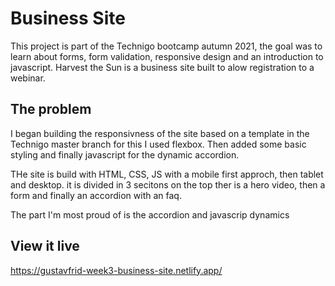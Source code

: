# Business Site

This project is part of the Technigo bootcamp autumn 2021, the goal was to learn about forms, form validation, responsive design and an introduction to javascript. Harvest the Sun is a business site built to alow registration to a webinar.

## The problem

I began building the responsivness of the site based on a template in the Technigo master branch for this I used flexbox. Then added some basic styling and finally javascript for the dynamic accordion.

THe site is build with HTML, CSS, JS with a mobile first approch, then tablet and desktop. it is divided in 3 secitons on the top ther is a hero video, then a form and finally an accordion with an faq.

The part I'm most proud of is the accordion and javascrip dynamics

## View it live

https://gustavfrid-week3-business-site.netlify.app/
